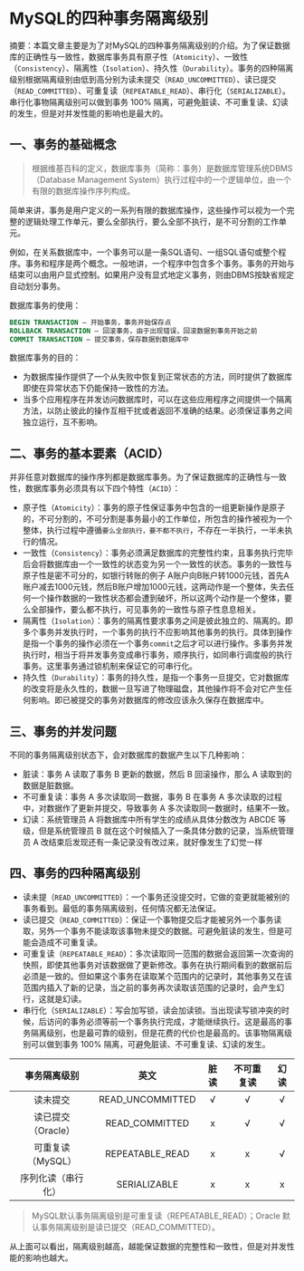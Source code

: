 # MySQL的四种事务隔离级别

摘要：本篇文章主要是为了对MySQL的四种事务隔离级别的介绍。为了保证数据库的正确性与一致性，数据库事务具有原子性（`Atomicity`）、一致性（`Consistency`）、隔离性（`Isolation`）、持久性（`Durability`）。事务的四种隔离级别根据隔离级别由低到高分别为读未提交（`READ_UNCOMMITTED`）、读已提交（`READ_COMMITTED`）、可重复读（`REPEATABLE_READ`）、串行化（`SERIALIZABLE`）。串行化事物隔离级别可以做到事务 100% 隔离，可避免脏读、不可重复读、幻读的发生，但是对并发性能的影响也是最大的。

##  一、事务的基础概念

> 根据维基百科的定义，数据库事务（简称：事务）是数据库管理系统DBMS（Database Management System）执行过程中的一个逻辑单位，由一个有限的数据库操作序列构成。         

简单来讲，事务是用户定义的一系列有限的数据库操作，这些操作可以视为一个完整的逻辑处理工作单元，要么全部执行，要么全部不执行，是不可分割的工作单元。

例如，在关系数据库中，一个事务可以是一条SQL语句、一组SQL语句或整个程序。事务和程序是两个概念。一般地讲，一个程序中包含多个事务。事务的开始与结束可以由用户显式控制。如果用户没有显式地定义事务，则由DBMS按缺省规定自动划分事务。

数据库事务的使用：

```sql
BEGIN TRANSACTION – 开始事务，事务开始保存点
ROLLBACK TRANSACTION – 回滚事务，由于出现错误，回滚数据到事务开始之前
COMMIT TRANSACTION – 提交事务，保存数据到数据库中
```

 数据库事务的目的：

* 为数据库操作提供了一个从失败中恢复到正常状态的方法，同时提供了数据库即使在异常状态下仍能保持一致性的方法。
* 当多个应用程序在并发访问数据库时，可以在这些应用程序之间提供一个隔离方法，以防止彼此的操作互相干扰或者返回不准确的结果。必须保证事务之间独立运行，互不影响。

## 二、事务的基本要素（ACID）

并非任意对数据库的操作序列都是数据库事务。为了保证数据库的正确性与一致性，数据库事务必须具有以下四个特性（`ACID`）：

* 原子性（`Atomicity`）：事务的原子性保证事务中包含的一组更新操作是原子的，不可分割的，不可分割是事务最小的工作单位，所包含的操作被视为一个整体，执行过程中遵循`要么全部执行，要不都不执行`，不存在一半执行，一半未执行的情况。
* 一致性（`Consistency`）：事务必须满足数据库的完整性约束，且事务执行完毕后会将数据库由一个一致性的状态变为另一个一致性的状态。事务的一致性与原子性是密不可分的，如银行转账的例子 A账户向B账户转1000元钱，首先A账户减去1000元钱，然后B账户增加1000元钱，这两动作是一个整体，失去任何一个操作数据的一致性状态都会遭到破坏，所以这两个动作是一个整体，要么全部操作，要么都不执行，可见事务的一致性与原子性息息相关。
* 隔离性（`Isolation`）：事务的隔离性要求事务之间是彼此独立的、隔离的。即多个事务并发执行时，一个事务的执行不应影响其他事务的执行。具体到操作是指一个事务的操作必须在一个事务`commit`之后才可以进行操作。多事务并发执行时，相当于将并发事务变成串行事务，顺序执行，如同串行调度般的执行事务。这里事务通过锁机制来保证它的可串行化。
* 持久性（`Durability`）：事务的持久性，是指一个事务一旦提交，它对数据库的改变将是永久性的，数据一旦写进了物理磁盘，其他操作将不会对它产生任何影响。即已被提交的事务对数据库的修改应该永久保存在数据库中。

## 三、事务的并发问题

不同的事务隔离级别状态下，会对数据库的数据产生以下几种影响：

* 脏读：事务 A 读取了事务 B 更新的数据，然后 B 回滚操作，那么 A 读取到的数据是脏数据。
* 不可重复读：事务 A 多次读取同一数据，事务 B 在事务 A 多次读取的过程中，对数据作了更新并提交，导致事务 A 多次读取同一数据时，结果不一致。
* 幻读：系统管理员 A 将数据库中所有学生的成绩从具体分数改为 ABCDE 等级，但是系统管理员 B 就在这个时候插入了一条具体分数的记录，当系统管理员 A 改结束后发现还有一条记录没有改过来，就好像发生了幻觉一样

## 四、事务的四种隔离级别

* 读未提（`READ_UNCOMMITTED`）：一个事务还没提交时，它做的变更就能被别的事务看到。最低的事务隔离级别，任何情况都无法保证。
* 读已提交（`READ_COMMITTED`）：保证一个事物提交后才能被另外一个事务读取，另外一个事务不能读取该事物未提交的数据。可避免脏读的发生，但是可能会造成不可重复读。
* 可重复读（`REPEATABLE_READ`）：多次读取同一范围的数据会返回第一次查询的快照，即使其他事务对该数据做了更新修改。事务在执行期间看到的数据前后必须是一致的。但如果这个事务在读取某个范围内的记录时，其他事务又在该范围内插入了新的记录，当之前的事务再次读取该范围的记录时，会产生幻行，这就是幻读。
*  串行化（`SERIALIZABLE`）：写会加写锁，读会加读锁。当出现读写锁冲突的时候，后访问的事务必须等前一个事务执行完成，才能继续执行。这是最高的事务隔离级别，也是最可靠的级别，但是花费的代价也是最高的。该事物隔离级别可以做到事务 100% 隔离，可避免脏读、不可重复读、幻读的发生。


|    事务隔离级别    |       英文       | 脏读 | 不可重复读 | 幻读 |
| :----------------: | :--------------: | :--: | :--------: | :--: |
|      读未提交      | READ_UNCOMMITTED |  √   |     √      |  √   |
| 读已提交（Oracle） |  READ_COMMITTED  |  x   |     √      |  √   |
| 可重复读（MySQL）  | REPEATABLE_READ  |  x   |     x      |  √   |
| 序列化读（串行化） |   SERIALIZABLE   |  x   |     x      |  x   |

> MySQL默认事务隔离级别是可重复读（REPEATABLE_READ）；Oracle 默认事务隔离级别是读已提交（READ_COMMITTED）。

从上面可以看出，隔离级别越高，越能保证数据的完整性和一致性，但是对并发性能的影响也越大。

